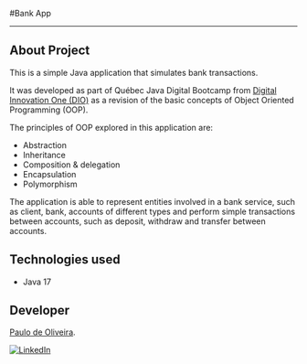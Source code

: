 #Bank App
<hr>

## About Project
This is a simple Java application that simulates bank transactions.

It was developed as part of Québec Java Digital Bootcamp from [Digital Innovation One (DIO)](https://web.dio.me) as a revision of the basic concepts of Object Oriented Programming (OOP).

The principles of OOP explored in this application are:
- Abstraction
- Inheritance
- Composition & delegation
- Encapsulation
- Polymorphism

The application is able to represent entities involved in a bank service, such as client, bank, accounts of different types and perform simple transactions between accounts, such as deposit, withdraw and transfer between accounts.

## Technologies used
- Java 17

## Developer
[Paulo de Oliveira](https://www.linkedin.com/in/paulo-webdev/ "Paulo's Linkedin").

[![LinkedIn](https://img.shields.io/badge/Linkedin-%230077B5.svg?style=plastic&logo=appveyor&logo=Linkedin&logoColor=white)](https://www.linkedin.com/in/paulo-webdev/)